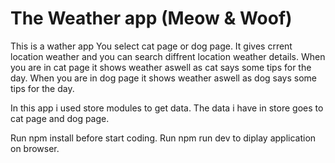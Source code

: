 # The Weather app (Meow & Woof)

This is a wather app
You select cat page or dog page.
It gives crrent location weather and you can search diffrent location weather details.
When you are in cat page it shows weather aswell as cat says some tips for the day.
When you are in dog page it shows weather aswell as dog says some tips for the day.

In this app i used store modules to get data. The data i have in store goes to cat page and dog page.

Run npm install before start coding.
Run npm run dev to diplay application on browser.

